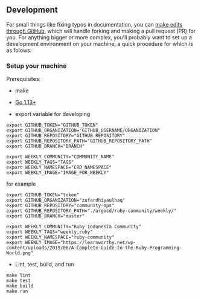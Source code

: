 ## Development
For small things like fixing typos in documentation, you can [make edits through GitHub](https://help.github.com/articles/editing-files-in-another-user-s-repository/), which will handle forking and making a pull request (PR) for you. For anything bigger or more complex, you'll probably want to set up a development environment on your machine, a quick procedure for which is as folows:

### Setup your machine
Prerequisites:
- make
- [Go 1.13+](https://golang.org/doc/install)

- export variable for developing
```
export GITHUB_TOKEN="GITHUB_TOKEN"
export GITHUB_ORGANIZATION="GITHUB_USERNAME/ORGANIZATION"
export GITHUB_REPOSITORY="GITHUB_REPOSITORY"
export GITHUB_REPOSITORY_PATH="GITHUB_REPOSITORY_PATH"
export GITHUB_BRANCH="BRANCH"

export WEEKLY_COMMUNITY="COMMUNITY_NAME"
export WEEKLY_TAGS="TAGS"
export WEEKLY_NAMESPACE="CRD_NAMESPACE"
export WEEKLY_IMAGE="IMAGE_FOR_WEEKLY"
```

for example
```
export GITHUB_TOKEN="token"
export GITHUB_ORGANIZATION="zufardhiyaulhaq"
export GITHUB_REPOSITORY="community-ops"
export GITHUB_REPOSITORY_PATH="./argocd/ruby-community/weekly/"
export GITHUB_BRANCH="master"

export WEEKLY_COMMUNITY="Ruby Indonesia Community"
export WEEKLY_TAGS="weekly,ruby"
export WEEKLY_NAMESPACE="ruby-community"
export WEEKLY_IMAGE="https://learnworthy.net/wp-content/uploads/2019/08/A-Complete-Guide-to-the-Ruby-Programming-World.png"
```

- Lint, test, build, and run
```
make lint
make test
make build
make run
```

